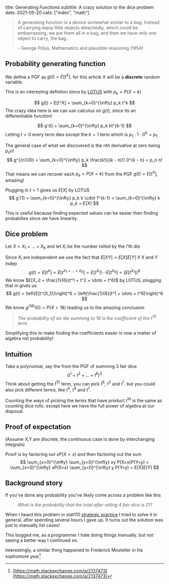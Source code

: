 title: Generating Functions
subtitle: A crazy solution to the dice problem
date: 2021-05-20
cats: ["index", "math"]


> A generating function is a device somewhat similar to a bag. Instead of carrying many little objects detachedly, which could be embarrassing, we put them all in a bag, and then we have only one object to carry, the bag.

> \- George Pólya, Mathematics and plausible reasoning (1954)


## Probability generating function

We define a PGF as $g(t) = E[t^X]$. for this article $X$ will be a **discrete** random variable.

This is an interesting defintion since by [LOTUS](https://www.wikiwand.com/en/Law_of_the_unconscious_statistician) with $p_k = P(X = k)$

$$
g(t) = E[t^X] = \sum_{k=0}^{\infty} p_k t^k
$$
The crazy idea here is we can use calculus on $g(t)$, since its an differentiable function!

$$
g'(t) = \sum_{k=0}^{\infty} p_k kt^{k-1}
$$
Letting $t=0$ every term dies except the $k=1$ term which is $p_1 \cdot 1 \cdot 0^0 = p_1$

The general case of what we discovered is the nth derivative at zero being $p_n n!$
$$
g^{(n)}(0) = \sum_{k=0}^{\infty} p_k \frac{k!}{(k - n)!} 0^{k - n} = p_n n!
$$
That means we can recover each $p_k = P(X = k)$ from the PGF $g(t) = E[t^X]$, amazing!

Plugging in $t=1$ gives us $E[X]$ by LOTUS
$$
g'(1) = \sum_{k=0}^{\infty} p_k k \cdot 1^{k-1} = \sum_{k=0}^{\infty} k p_k = E[X]
$$

This is useful because finding expected values can be easier then finding probabilies since we have linearity.

## Dice problem

Let $X = X_1 + \dots + X_6$ and let $X_i$ be the number rolled by the $i$'th die

Since $X_i$ are independent we use the fact that $E[XY] = E[X]E[Y]$ if $X$ and $Y$ indep
$$
g(t) = E[t^X] = E[t^{X_1 + \dots + X_6}] = E[t^{X_1}] \cdots E[t^{X_6}] = \left(E[t^{X_1}]\right)^6
$$
We know $E[X_i] = \frac{1}{6}(t^1 + t^2 + \dots + t^6)$ by LOTUS, plugging that in gives us
$$
g(t) = \left(E[t^{X_1}]\right)^6 = \left(\frac{1}{6}(t^1 + \dots + t^6)\right)^6
$$
We know $g^{(18)}(0) = P(X = 18)$ leading us to the amazing conclusion
> *The probability of six die summing to 18 is the coefficient of the $t^{18}$ term*

Simplifying this to make finding the coefficients easier is now a matter of algebra not probability!

## Intuition

Take a polynomial, say the from the PGF of summing 3 fair dice
$$(t^1 + t^2 + \dots + t^6)^3$$
Think about getting the $t^{10}$ term, you can pick $t^6$, $t^3$ and $t^1$. but you could also pick different terms, like $t^5$, $t^4$ and $t^1$.

Counting the ways of picking the terms that have product $t^{10}$ is the same as counting dice rolls. except here we have the full power of algebra at our disposal.

## Proof of expectation
(Assume X,Y are discrete, the continuous case is done by interchanging integrals)

Proof is by factoring out $xP(X=x)$ and then factoring out the sum
$$
\sum_{x=0}^{\infty} \sum_{y=0}^{\infty} xy P(X=x)P(Y=y) = \sum_{x=0}^{\infty} xP(X=x) \sum_{y=0}^{\infty} y P(Y=y) = E[X]E[Y]
$$

## Background story
If you've done any probability you've likely come across a problem like this

> *What is the probability that the total after rolling 4 fair dice is 21?*

When I heard this problem in stat110 [strategic practice](https://projects.iq.harvard.edu/files/stat110/files/strategic_practice_and_homework_1.pdf) I tried to solve it in general, after spending several hours I gave up. 
It turns out the solution was just to manually list cases!

This bugged me, as a programmer I hate doing things manually. but not seeing a better way I continued on.

Interestingly, a similar thing happened to Frederick Mosteller in his sophomore year[^1]


[^1]: [https://math.stackexchange.com/a/2137473](https://math.stackexchange.com/a/2137473)
